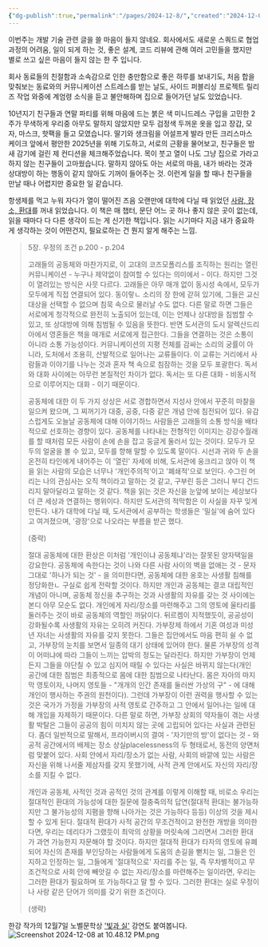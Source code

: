 ```yaml
---
{"dg-publish":true,"permalink":"/pages/2024-12-8/","created":"2024-12-05","updated":"2024-12-08T21:52:00"}
---
```


이번주는 개발 기술 관련 글을 쓸 마음이 들지 않네요. 회사에서도 새로운 스쿼드로 협업과정의 어려움, 일이 되게 하는 것, 좋은 설계, 코드 리뷰에 관해 여러 고민들을 했지만 별로 쓰고 싶은 마음이 들지 않는 한 주 입니다.

회사 동료들의 친절함과 소속감으로 인한 충만함으로 좋은 하루를 보내기도, 처음 합을 맞춰보는 동료와의 커뮤니케이션 스트레스를 받는 날도, 사이드 퍼블리싱 프로젝트 릴리즈 작업 와중에 계엄령 소식을 듣고 불안해하며 집으로 들어가던 날도 있었습니다.

10년지기 친구들과 연말 파티를 위해 마음에 드는 붉은 색 미니드레스 구입을 고민한 2주가 무색하게 우리중 아무도 말하지 않았지만 모두 검정색 두꺼운 옷을 입고 장갑, 모자, 마스크, 핫팩을 들고 모였습니다. 딸기와 생크림을 어설프게 발라 만든 크리스마스 케이크 앞에서 평안한 2025년을 위해 기도하고, 서로의 근황을 물어보고, 친구들은 밤새 감기에 걸린 제 컨디션을 체크해주었습니다. 목이 붓고 열이 나도 그냥 집으로 가라고 하지 않는 친구들이 고마웠습니다. 말하지 않아도 아는 서로의 마음, 내가 바라는 것과 상대방이 하는 행동이 같지 않아도 기꺼이 들어주는 것. 이런게 일을 할 때나 친구들을 만날 때나 어렵지만 중요한 일 같습니다.

항생제를 먹고 누워 자다가 열이 떨어진 즈음 오랜만에 대학에 다닐 때 읽었던 [사람, 장소, 환대](https://www.aladin.co.kr/m/mproduct.aspx?ItemId=56066229&srsltid=AfmBOooTrKq3gguEyPH4FZJfTkHwYK0ixlvoKnod88OD9vmg5PH3c8z2)를 꺼내 읽었습니다. 이 책은 매 챕터, 문단 어느 곳 하나 좋지 않은 곳이 없는데, 읽을 때마다 다 다른 생각이 드는 게 신기한 책입니다. 읽는 시기마다 지금 내가 중요하게 생각하는 것이 어떤건지, 필요로하는 건 뭔지 알게 해주는 느낌.


> 5장. 우정의 조건 p.200 - p.204
> 
> 고래들의 공동체와 마찬가지로, 이 고대의 코즈모폴리스를 조직하는 원리는 열린 커뮤니케이션 - 누구나 제약없이 참여할 수 있다는 의미에서 - 이다. 하지만 그것이 열려있는 방식은 사뭇 다르다. 고래들은 아무 매개 없이 동시성 속에서, 모두가 모두에게 직접 연결되어 있다. 동이랗ㄴ 소리의 장 한에 갇혀 있기에, 그들은 교신 대상을 선택할 수 없으며 침묵 속으로 물러날 수도 없다. 다른 말로 하면 그들은 서로에게 청각적으로 완전히 노출되어 있는데, 이는 언제나 상대방을 침범할 수 있고, 또 상대방에 의해 침범될 수 있음을 뜻한다. 반면 도서관의 도시 알렉산드리아에서 영혼들은 책을 매개로 서로에게 접근한다. 그들을 연결하는 것은 소통이 아니라 소통 가능성이다. 커뮤니케이션의 지평 전체를 감싸는 소리의 궁률이 아니라, 도처에서 조용히, 산발적으로 일어나는 교류들이다. 이 교류는 거리에서 사람들과 이야기를 나누는 것과 혼자 책 속으로 침잠하는 것을 모두 포괄한다. 독서와 대화 사이에는 아무런 본질적인 차이가 없다. 독서는 또 다른 대화 - 비동시적으로 이루어지는 대화 - 이기 때문이다.
> 
> 공동체에 대한 이 두 가지 상상은 서로 경합하면서 지성사 안에서 꾸준히 마찰을 일으켜 왔으며, 그 찌꺼기가 대중, 공중, 다중 같은 개념 안에 침전되어 있다. 유감스럽게도 오늘날 공동체에 대해 이야기하느 사람들은 고래들의 소통 방식을 배타적으로 선호하는 경향이 있다. 공동체를 나타내는 전형적인 이미지는 강강수월래를 할 때처럼 모든 사람이 손에 손을 잡고 둥글게 둘러서 있는 것이다. 모두가 모두의 얼굴을 볼 수 있고, 모두를 향해 말할 수 있도록 말이다. 시선과 귀와 두 손을 온전히 타인에게 내어주는 이 '열린' 자세에 비해, 도서관에 웅크리고 앉아 이 책을 읽는 사람의 모습은 너무나 '개인주의적'이고 '폐쇄적'으로 보인다. 수그린 머리는 나의 관심사는 오직 책이라고 말하는 것 같고, 구부린 등은 그러니 부디 건드리지 말아달라고 말하는 것 같다. 책을 읽는 것은 자신을 눈앞에 보이는 세상보다 더 큰 세상과 연결하는 행위이다. 하지만 도서관의 적막함은 이 사실을 자꾸 잊게 만든다. 내가 대학에 다닐 때, 도서관에서 공부하는 학생들은 '밀실'에 숨어 있다고 여겨졌으며, '광장'으로 나오라는 부름을 받곤 했다. 
> 
> (중략)
> 
> 절대 공동체에 대한 환상은 이처럼 '개인이냐 공동체냐'라는 잘못된 양자택일을 강요한다. 공동체에 속한다는 것이 나와 다른 사람 사이의 벽을 없애는 것 - 문자 그대로 '하나가 되는 것' - 을 의미한다면, 공동체에 대한 옹호는 사생활 침해를 정당화한ㄴ 구실로 쉽게 전락할 것이다. 하지만 개인과 공동체는 결코 대립적인 개념이 아니며, 공동체 정신을 추구하는 것과 사생활의 자유를 갖는 것 사이에는 본디 아무 모순도 없다. 개인에게 자리/장소를 마련해주고 그의 영토에 울타리를 둘러주는 것이 바로 공동체의 역할인 까닭이다. 뒤르켐이 지적했듯이, 공공성이 강화될수록 사생활의 자유는 오히려 커진다. 가부장제 하에서 기혼 여성과 미성년 자녀는 사생활의 자유를 갖지 못한다. 그들은 집안에서도 마음 편히 쉴 수 없고, 가부장의 눈치를 보면서 일종의 대기 상태에 있어야 한다. 물론 가부장의 성격이 어떠냐에 따라 그들이 느끼는 압박의 정도는 달라진다. 하지만 가부장이 언제든지 그들을 야단칠 수 있고 심지어 때릴 수 있다는 사실은 바뀌지 않는다(개인 공간에 대한 침범은 최종적으로 몸에 대한 침범으로 나타난다. 몸은 자아의 마지막 영토이자, 나머지 영토들 - "개개의 인간 존재를 둘러싼 가상의 구" - 에 대해 개인이 행사하는 주권의 원천이다). 그런데 가부장이 이런 권력을 행사할 수 있는 것은 국가가 가정을 가부장의 사적 영토로 간주하고 그 안에서 일어나는 일에 대해 개입을 자제하기 때문이다. 다른 말로 하면, 가부장 상회의 약자들이 겪는 사생활 박탈은 그들이 공공의 힘이 미치지 않는 곳에 고립되어 있다는 사실과 관련된다. 좀더 일반적으로 말해서, 프라이버시의 결여 - '자기만의 방'이 없다는 것 - 와 공적 공간에서의 배제는 장소 상실placelessness의 두 형태로서, 동전의 양면처럼 맞붙어 있다. 사회 안에서 자리/장소가 없는 사람, 사회의 바깥에 있는 사람은 자신을 위해 나서줄 제삼자를 갖지 못했기에, 사적 관계 안에서도 자신의 자리/장소를 지킬 수 없다.
> 
> 개인과 공동체, 사적인 것과 공적인 것의 관계를 이렇게 이해할 때, 비로소 우리는 절대적인 환대의 가능성에 대한 질문에 절충죽의적 답연(절대적 환대는 불가능하지만 그 불가능성의 지폄을 향해 나아가는 것은 가능하다 등등) 이상의 것을 제시할 수 있게 된다. 절대적 환대가 사적 공간의 무조건적이고 완전한 개방을 의미한다면, 우리는 데리다가 그랬듯이 최악의 상황을 머릿속에 그리면서 그러한 환대가 과연 가능한지 자문해야 할 것이다. 하지만 절대적 환대가 타자의 영토에 유폐되어 자신의 존재를 부인당하는 사람들에게 도움의 손길을 뻗치는 일, 그들은 인지하고 인정하는 일, 그들에게 '절대적으로' 자리를 주는 일, 즉 무차별적이고 무조건적으로 사회 안에 빼앗길 수 없는 자리/장소를 마련해주는 일이라면, 우리는 그러한 환대가 필요하며 또 가능하다고 말 할 수 있다. 그러한 환대는 실로 우정이나 사랑 같은 단어가 의미를 갖기 위한 조건이다.
> 
> (생략)


한강 작가의 12월7일 노벨문학상 ['빛과 실'](https://www.nobelprize.org/prizes/literature/2024/han/225027-nobel-lecture-korean/) 강연도 붙여봅니다. 
![Screenshot 2024-12-08 at 10.48.12 PM.png](/img/user/Screenshot%202024-12-08%20at%2010.48.12%20PM.png)